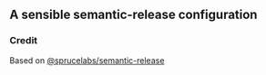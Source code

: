 ## A sensible semantic-release configuration

### Credit

Based on [@sprucelabs/semantic-release](https://github.com/sprucelabsai/sprucelabs-semantic-release)
